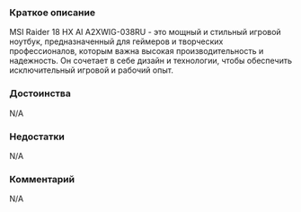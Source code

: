 ### **Краткое описание**
MSI Raider 18 HX AI A2XWIG-038RU - это мощный и стильный игровой ноутбук, предназначенный для геймеров и творческих профессионалов, которым важна высокая производительность и надежность. Он сочетает в себе дизайн и технологии, чтобы обеспечить исключительный игровой и рабочий опыт.

### **Достоинства**
N/A

### **Недостатки**
N/A

### **Комментарий**
N/A
